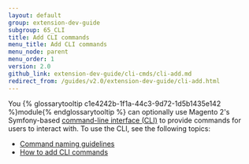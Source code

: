 ```yaml
---
layout: default
group: extension-dev-guide
subgroup: 65_CLI
title: Add CLI commands
menu_title: Add CLI commands
menu_node: parent
menu_order: 1
version: 2.0
github_link: extension-dev-guide/cli-cmds/cli-add.md
redirect_from: /guides/v2.0/extension-dev-guide/cli-add.html
---
```


You {% glossarytooltip c1e4242b-1f1a-44c3-9d72-1d5b1435e142 %}module{% endglossarytooltip %} can optionally use Magento 2's Symfony-based <a href="{{ page.baseurl }}config-guide/cli/config-cli.html#config-new-cli-intro">command-line interface (CLI)</a> to provide commands for users to interact with. To use the CLI, see the following topics:

*	<a href="{{ page.baseurl }}extension-dev-guide/cli-cmds/cli-naming-guidelines.html">Command naming guidelines</a>
*	<a href="{{ page.baseurl }}extension-dev-guide/cli-cmds/cli-howto.html">How to add CLI commands</a>

